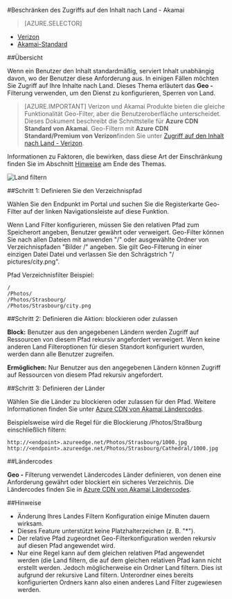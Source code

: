 <properties
    pageTitle="Zugriff auf Ihre Inhalte Azure CDN nach Land | Microsoft Azure"
    description="Informationen Sie zum Zugriff auf Azure CDN Content mit Geo-Filterung."
    services="cdn"
    documentationCenter=""
    authors="camsoper, rli"
    manager="akucer"
    editor=""/>

<tags
    ms.service="cdn"
    ms.workload="tbd"
    ms.tgt_pltfrm="na"
    ms.devlang="na"
    ms.topic="article"
    ms.date="10/14/2016"
    ms.author="Lichard"/>

#<a name="restrict-access-to-your-content-by-country---akamai"></a>Beschränken des Zugriffs auf den Inhalt nach Land - Akamai

> [AZURE.SELECTOR]
- [Verizon](cdn-restrict-access-by-country.md)
- [Akamai-Standard](cdn-restrict-access-by-country-akamai.md)

##<a name="overview"></a>Übersicht

Wenn ein Benutzer den Inhalt standardmäßig, serviert Inhalt unabhängig davon, wo der Benutzer diese Anforderung aus. In einigen Fällen möchten Sie Zugriff auf Ihre Inhalte nach Land. Dieses Thema erläutert das **Geo -** Filterung verwenden, um den Dienst zu konfigurieren, Sperren von Land.

> [AZURE.IMPORTANT] Verizon und Akamai Produkte bieten die gleiche Funktionalität Geo-Filter, aber die Benutzeroberfläche unterscheidet. Dieses Dokument beschreibt die Schnittstelle für **Azure CDN Standard von Akamai**. Geo-Filtern mit **Azure CDN Standard/Premium von Verizon**finden Sie unter [Zugriff auf den Inhalt nach Land - Verizon](cdn-restrict-access-by-country.md).

Informationen zu Faktoren, die bewirken, dass diese Art der Einschränkung finden Sie im Abschnitt [Hinweise](cdn-restrict-access-by-country.md#considerations) am Ende des Themas.  

![Land filtern](./media/cdn-filtering/cdn-country-filtering-akamai.png)

##<a name="step-1-define-the-directory-path"></a>Schritt 1: Definieren Sie den Verzeichnispfad

Wählen Sie den Endpunkt im Portal und suchen Sie die Registerkarte Geo-Filter auf der linken Navigationsleiste auf diese Funktion.

Wenn Land Filter konfigurieren, müssen Sie den relativen Pfad zum Speicherort angeben, Benutzer gewährt oder verweigert. Geo-Filter können Sie nach allen Dateien mit anwenden "/" oder ausgewählte Ordner von Verzeichnispfaden "Bilder /" angeben. Sie gilt Geo-Filterung in einer einzigen Datei Datei und verlassen Sie den Schrägstrich "/ pictures/city.png".

Pfad Verzeichnisfilter Beispiel:

    /                                 
    /Photos/
    /Photos/Strasbourg/
    /Photos/Strasbourg/city.png

##<a name="step-2-define-the-action-block-or-allow"></a>Schritt 2: Definieren die Aktion: blockieren oder zulassen

**Block:** Benutzer aus den angegebenen Ländern werden Zugriff auf Ressourcen von diesem Pfad rekursiv angefordert verweigert. Wenn keine anderen Land Filteroptionen für diesen Standort konfiguriert wurden, werden dann alle Benutzer zugreifen.

**Ermöglichen:** Nur Benutzer aus den angegebenen Ländern können Zugriff auf Ressourcen von diesem Pfad rekursiv angefordert.

##<a name="step-3-define-the-countries"></a>Schritt 3: Definieren der Länder

Wählen Sie die Länder zu blockieren oder zulassen für den Pfad. Weitere Informationen finden Sie unter [Azure CDN von Akamai Ländercodes](https://msdn.microsoft.com/library/mt761717.aspx).

Beispielsweise wird die Regel für die Blockierung /Photos/Straßburg einschließlich filtern:

    http://<endpoint>.azureedge.net/Photos/Strasbourg/1000.jpg
    http://<endpoint>.azureedge.net/Photos/Strasbourg/Cathedral/1000.jpg


##<a name="country-codes"></a>Ländercodes

**Geo -** Filterung verwendet Ländercodes Länder definieren, von denen eine Anforderung gewährt oder blockiert ein sicheres Verzeichnis. Die Ländercodes finden Sie in [Azure CDN von Akamai Ländercodes](https://msdn.microsoft.com/library/mt761717.aspx). 

##<a id="considerations"></a>Hinweise

- Änderung Ihres Landes Filtern Konfiguration einige Minuten dauern wirksam.
- Dieses Feature unterstützt keine Platzhalterzeichen (z. B. "*").
- Der relative Pfad zugeordnet Geo-Filterkonfiguration werden rekursiv auf diesen Pfad angewendet wird.
- Nur eine Regel kann auf dem gleichen relativen Pfad angewendet werden (die Land filtern, die auf dem gleichen relativen Pfad kann nicht erstellt werden. Jedoch möglicherweise ein Ordner Land filtern. Dies ist aufgrund der rekursive Land filtern. Unterordner eines bereits konfigurierten Ordners kann also einen anderes Land Filter zugewiesen werden.

